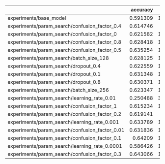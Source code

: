 |                                                |   accuracy |    loss |   epoch |
|:-----------------------------------------------|-----------:|--------:|--------:|
| experiments/base_model                         |   0.591309 | 1.67207 |      44 |
| experiments/param_search/confusion_factor_0.4  |   0.614746 | 1.7077  |      89 |
| experiments/param_search/confusion_factor_0    |   0.621582 | 1.55272 |      51 |
| experiments/param_search/confusion_factor_0.8  |   0.628418 | 1.77446 |      53 |
| experiments/param_search/confusion_factor_0.5  |   0.635254 | 1.64226 |      78 |
| experiments/param_search/batch_size_128        |   0.628125 | 1.84235 |      46 |
| experiments/param_search/dropout_0.4           |   0.622559 | 1.55321 |      85 |
| experiments/param_search/dropout_0.1           |   0.631348 | 1.47882 |      65 |
| experiments/param_search/dropout_0.8           |   0.630371 | 1.53295 |      87 |
| experiments/param_search/batch_size_256        |   0.623347 | 1.95848 |      54 |
| experiments/param_search/learning_rate_0.01    |   0.250488 | 3.28219 |      89 |
| experiments/param_search/confusion_factor_1    |   0.615234 | 1.91319 |      81 |
| experiments/param_search/confusion_factor_0.2  |   0.619141 | 1.656   |      96 |
| experiments/param_search/learning_rate_0.001   |   0.633789 | 1.49176 |      95 |
| experiments/param_search/confusion_factor_0.01 |   0.631836 | 1.50256 |      42 |
| experiments/param_search/confusion_factor_0.1  |   0.64209  | 1.47097 |      50 |
| experiments/param_search/learning_rate_0.0001  |   0.586426 | 1.80392 |      56 |
| experiments/param_search/confusion_factor_0.3  |   0.643066 | 1.53495 |      49 |